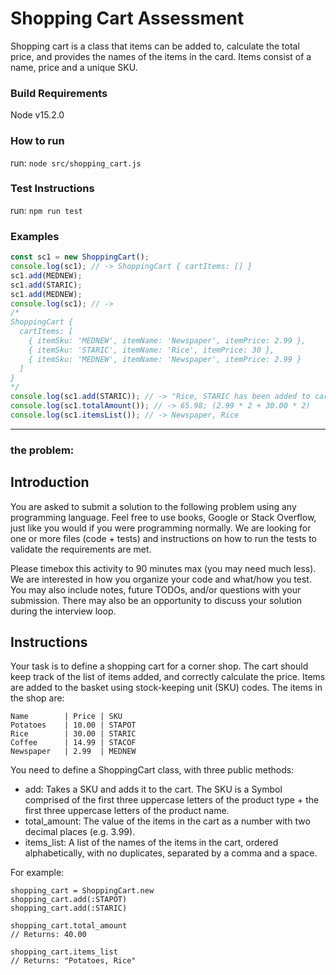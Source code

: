 # Shopping Cart Assessment

Shopping cart is a class that items can be added to, calculate the total price, and provides the names of the items in the card. Items consist of a name, price and a unique SKU.

### Build Requirements
Node v15.2.0

### How to run
run: `node src/shopping_cart.js`  

### Test Instructions
run: `npm run test` 

### Examples

```js
const sc1 = new ShoppingCart();
console.log(sc1); // -> ShoppingCart { cartItems: [] }
sc1.add(MEDNEW); 
sc1.add(STARIC);
sc1.add(MEDNEW);
console.log(sc1); // -> 
/*
ShoppingCart {
  cartItems: [
    { itemSku: 'MEDNEW', itemName: 'Newspaper', itemPrice: 2.99 },
    { itemSku: 'STARIC', itemName: 'Rice', itemPrice: 30 },
    { itemSku: 'MEDNEW', itemName: 'Newspaper', itemPrice: 2.99 }
  ]
}
*/
console.log(sc1.add(STARIC)); // -> "Rice, STARIC has been added to cart"
console.log(sc1.totalAmount()); // -> 65.98; (2.99 * 2 + 30.00 * 2)
console.log(sc1.itemsList()); // -> Newspaper, Rice
```

---

### the problem:
<h2>Introduction</h2>

You are asked to submit a solution to the following problem using any programming language. Feel free to use books, Google or Stack Overflow, just like you would if you were programming normally. We are looking for one or more files (code + tests) and instructions on how to run the tests to validate the requirements are met.

Please timebox this activity to 90 minutes max (you may need much less). We are interested in how you organize your code and what/how you test. You may also include notes, future TODOs, and/or questions with your submission. There may also be an opportunity to discuss your solution during the interview loop.

<h2>Instructions</h2>

Your task is to define a shopping cart for a corner shop. The cart should keep track of the list of items added, and correctly calculate the price.
Items are added to the basket using stock-keeping unit (SKU) codes. The items in the shop are:
```
Name    	| Price	| SKU
Potatoes	| 10.00	| STAPOT
Rice        | 30.00 | STARIC
Coffee      | 14.99	| STACOF
Newspaper   | 2.99  | MEDNEW
```

You need to define a ShoppingCart class, with three public methods:

* add: Takes a SKU and adds it to the cart. The SKU is a Symbol comprised of the first three uppercase letters of the product type + the first three uppercase letters of the product name.
* total_amount: The value of the items in the cart as a number with two decimal places (e.g. 3.99).
* items_list: A list of the names of the items in the cart, ordered alphabetically, with no duplicates, separated by a comma and a space.

For example:

```
shopping_cart = ShoppingCart.new
shopping_cart.add(:STAPOT)
shopping_cart.add(:STARIC) 

shopping_cart.total_amount
// Returns: 40.00

shopping_cart.items_list
// Returns: "Potatoes, Rice"
```